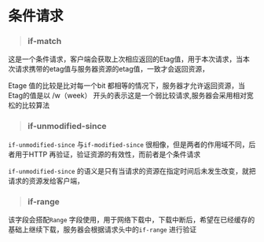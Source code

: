 # 条件请求







> ### if-match 



这是一个条件请求，客户端会获取上次相应返回的Etag值，用于本次请求，当本次请求携带的etag值与服务器资源的etag值，一致才会返回资源，

Etage 值的比较是比对每一个bit 都相等的情况下，服务器才允许返回资源，当Etag的值是以 /w（week） 开头的表示这是一个弱比较请求,服务器会采用相对宽松的比较算法







> ### if-unmodified-since



<code>if-unmodified-since</code> 与<code>if-modified-since</code> 很相像，但是两者的作用域不同，后者用于HTTP 再验证，验证资源的有效性，而前者是个条件请求





<code>if-unmodified-since</code>  的语义是只有当请求的资源在指定时间后未发生改变，就把请求的资源发给客户端，





> ### if-range



该字段会搭配<code>Range</code> 字段使用，用于网络下载中，下载中断后，希望在已经缓存的基础上继续下载，服务器会根据请求头中的<code>if-range</code> 进行验证

